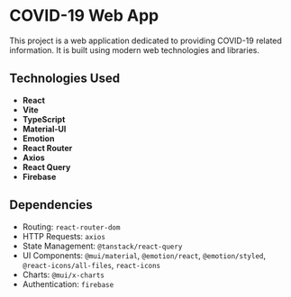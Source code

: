 # COVID-19 Web App

This project is a web application dedicated to providing COVID-19 related information. It is built using modern web technologies and libraries.

## Technologies Used

-   **React**
-   **Vite**
-   **TypeScript**
-   **Material-UI**
-   **Emotion**
-   **React Router**
-   **Axios**
-   **React Query**
-   **Firebase**

## Dependencies

-   Routing: `react-router-dom`
-   HTTP Requests: `axios`
-   State Management: `@tanstack/react-query`
-   UI Components: `@mui/material`, `@emotion/react`, `@emotion/styled`, `@react-icons/all-files`, `react-icons`
-   Charts: `@mui/x-charts`
-   Authentication: `firebase`

